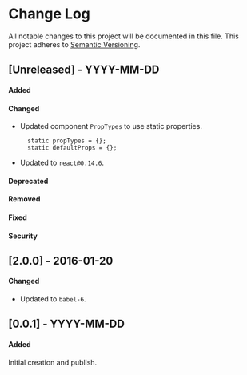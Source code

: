 # Change Log
All notable changes to this project will be documented in this file.
This project adheres to [Semantic Versioning](http://semver.org/).


## [Unreleased] - YYYY-MM-DD
#### Added
#### Changed
- Updated component `PropTypes` to use static properties.

        static propTypes = {};
        static defaultProps = {};
- Updated to `react@0.14.6`.


#### Deprecated
#### Removed
#### Fixed
#### Security



## [2.0.0] - 2016-01-20
#### Changed
- Updated to `babel-6`.



## [0.0.1] - YYYY-MM-DD
#### Added
Initial creation and publish.
